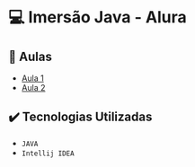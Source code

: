 # :computer: Imersão Java - Alura

## 📁 Aulas

* [Aula 1](https://github.com/FeliipeJ/imersao-java-alura/tree/aula-1)
* [Aula 2](https://github.com/FeliipeJ/imersao-java-alura/tree/aula2)

## ✔️ Tecnologias Utilizadas
* `JAVA`
* `Intellij IDEA`
